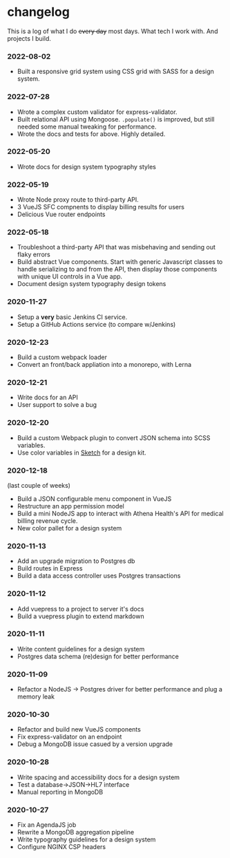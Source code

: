 # changelog

This is a log of what I do ~~every day~~ most days. What tech I work with. And projects I build.

### 2022-08-02
* Built a responsive grid system using CSS grid with SASS for a design system. 

### 2022-07-28
* Wrote a complex custom validator for express-validator. 
* Built relational API using Mongoose. `.populate()` is improved, but still needed some manual tweaking for performance.
* Wrote the docs and tests for above. Highly detailed.

### 2022-05-20
* Wrote docs for design system typography styles

### 2022-05-19
* Wrote Node proxy route to third-party API. 
* 3 VueJS SFC compnents to display billing results for users
* Delicious Vue router endpoints

### 2022-05-18
* Troubleshoot a third-party API that was misbehaving and sending out flaky errors
* Build abstract Vue components. Start with generic Javascript classes to handle serializing to and 
  from the API, then display those components with unique UI controls in a Vue app. 
* Document design system typography design tokens

### 2020-11-27
* Setup a **very** basic Jenkins CI service.
* Setup a GitHub Actions service (to compare w/Jenkins)

### 2020-12-23
* Build a custom webpack loader
* Convert an front/back appliation into a monorepo, with Lerna

### 2020-12-21
* Write docs for an API
* User support to solve a bug

### 2020-12-20
* Build a custom Webpack plugin to convert JSON schema into SCSS variables.
* Use color variables in [Sketch](https://sketch.com) for a design kit.

### 2020-12-18
(last couple of weeks)
* Build a JSON configurable menu component in VueJS
* Restructure an app permission model
* Build a mini NodeJS app to interact with Athena Health's API for medical billing revenue cycle. 
* New color pallet for a design system

### 2020-11-13
* Add an upgrade migration to Postgres db
* Build routes in Express
* Build a data access controller uses Postgres transactions

### 2020-11-12
* Add vuepress to a project to server it's docs
* Build a vuepress plugin to extend markdown

### 2020-11-11
* Write content guidelines for a design system
* Postgres data schema (re)design for better performance

### 2020-11-09
* Refactor a NodeJS -> Postgres driver for better performance
  and plug a memory leak

### 2020-10-30
* Refactor and build new VueJS components
* Fix express-validator on an endpoint
* Debug a MongoDB issue casued by a version upgrade

### 2020-10-28
* Write spacing and accessibility docs for a design system
* Test a database->JSON->HL7 interface
* Manual reporting in MongoDB

### 2020-10-27
* Fix an AgendaJS job
* Rewrite a MongoDB aggregation pipeline
* Write typography guidelines for a design system
* Configure NGINX CSP headers
